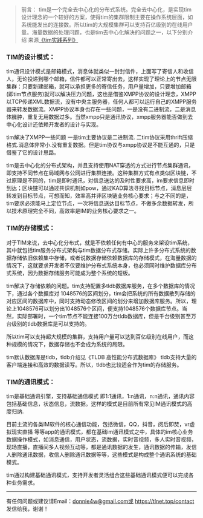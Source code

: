 > 前言： tim是一个完全去中心化的分布式系统。完全去中心化，是实现tim设计理念的一个较好的方案，使得tim的集群限制主要在操作系统层面，如系统能发出的连接数。所以tim的大规模集群可以支持百亿级别的在线用户量。海量数据的处理问题，也是tim去中心化解决的问题之一，以下分别介绍
> 来源[《tim实践系列》](https://github.com/donnie4w/Tim-Practical-Article)

### TIM的设计模式：

  tim通讯设计模式是邮箱模式，消息体就类似一封封信件，上面写了寄信人和收信人，无论投递到哪个邮箱，信件都可以正常寄出去，这样实现了理论上的节点无限集群：只要新建邮箱，就可以承担更多的寄信任务，用户量增加，只要增加邮箱(即tim节点服务)就可以解决压力问题，这也是借鉴XMPP协议的设计理念，XMPP以TCP传递XML数据流，没有中央主服务器，任何人都可以运行自己的XMPP服务器来转发数据流。XMPP协议本身也存在一些问题，一是没有二进制流，二是消息体臃肿，重复无用数据过多。当然xmpp只是通讯协议，xmpp服务器能否做到去中心化设计还依赖开发者的设计与实现。

tim解决了XMPP一些问题 一是tim主要协议是二进制流. 二tim协议采用thrift压缩格式.消息体非常小.没有重复数据。但是tim协议与xmpp协议是不能互通的，只是借鉴了它的设计思路。

tim是去中心化的分布式架构，并且支持使用NAT穿透的方式进行节点集群通讯，即支持不同节点在局域网与公网进行集群连接。这种集群方式有点类似区块链，不过原理是不同的，tim是即时通讯，对信息送达的及时性要求高，im要求信息即时到达；区块链可以通过共识机制如pow，通过KAD算法寻找目标节点，消息层层转发到目标节点，可想而知，效率高并非区块链业务核心要求；与之不同的是，tim要求必须能马上定位节点，一次将信息送达目标节点，不做多余数据转发，所以技术原理完全不同，高效率是IM的业务核心要求之一。

### TIM的存储模式：

  对于TIM来说，去中心化分布式，就是不依赖任何有中心的服务来架设tim系统，其中就包括tim服务分布式架构与tim数据分布式存储。实际上许多分布式系统的数据存储依旧依赖集中存储，或者说数据存储依赖数据库的存储模式，在海量数据的情况下，这就要求开发者不仅要维护分布式系统本身，也必须同时维护数据库分布式系统，因为数据存储服务可能成为整个系统的短板。

tim解决了存储依赖的问题。tim支持配置多tldb数据库服务，在多个数据库的情况下，通过各个数据库对 1048576的区间划分，tim会把系统的所有数据散列存储的对应区间的数据库中，同时支持动态修改区间的划分来增加数据库服务。所以，理论上1048576可以划分出1048576个区间，便支持1048576个数据库节点。当然，实际部署时，一个tim节点不能连接100万台tldb数据库，但是千台级别甚至万台级别的tldb数据库是可以支持的。

所以tim可以支持超大规模的集群，支持用户量可以达到百亿级别在线用户，而这种规模的情况下，数据存储也不会成为系统的局限。

tim默认数据库是tldb，tldb介绍见《TLDB 高性能分布式数据库》 tldb支持大量的客户端连接和高效的数据读写。所以，tldb也比较适合作为tim的存储服务。



### TIM的通讯模式：

  tim是基础通讯引擎，支持基础通信模式 即1:1通讯，1:n通讯，n:n通讯，通讯内容包括基础信息，状态信息，流数据。这样的模式是目前所有常见IM通讯模式的高度归纳.

  目前主流的各类IM软件的核心通信功能，包括微信，QQ，抖音，阅后即焚，vr虚拟现实直播 等等app的通讯模式，都在基础im通讯模式之中，具体的im核心业务数据操作模式，如消息通信，用户状态，流数据，实时音视频，多人实时音视频，现场直播，直播间多人视频互动等，都是通讯数据的发生，通讯数据的传输，发信人删除通讯数据，收信人删除通讯数据等等，这些模式是构成整个通讯系统的基础模式。

  tim通过构建基础通讯模式，支持开发者灵活组合这些基础通讯模式便可以完成各种业务需求。



----------

有任何问题或建议请Email：donnie4w@gmail.com或 https://tlnet.top/contact  发信给我，谢谢！

